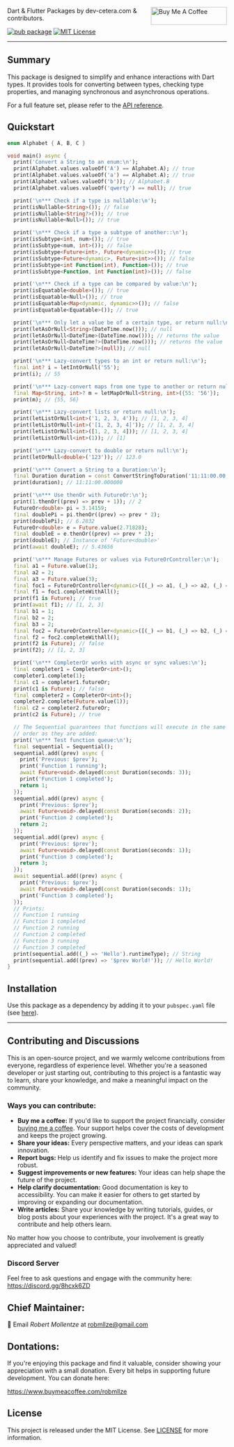 <a href="https://www.buymeacoffee.com/robmllze" target="_blank"><img align="right" src="https://cdn.buymeacoffee.com/buttons/default-orange.png" alt="Buy Me A Coffee" height="41" width="174"></a>

Dart & Flutter Packages by dev-cetera.com & contributors.

[![pub package](https://img.shields.io/pub/v/df_type.svg)](https://pub.dev/packages/df_type)
[![MIT License](https://img.shields.io/badge/License-MIT-blue.svg)](https://raw.githubusercontent.com/dev-cetera/df_type/main/LICENSE)

---

## Summary

This package is designed to simplify and enhance interactions with Dart types. It provides tools for converting between types, checking type properties, and managing synchronous and asynchronous operations.

For a full feature set, please refer to the [API reference](https://pub.dev/documentation/df_type/).

## Quickstart

```dart
enum Alphabet { A, B, C }

void main() async {
  print('Convert a String to an enum:\n');
  print(Alphabet.values.valueOf('A') == Alphabet.A); // true
  print(Alphabet.values.valueOf('a') == Alphabet.A); // true
  print(Alphabet.values.valueOf('b')); // Alphabet.B
  print(Alphabet.values.valueOf('qwerty') == null); // true

  print('\n*** Check if a type is nullable:\n');
  print(isNullable<String>()); // false
  print(isNullable<String?>()); // true
  print(isNullable<Null>()); // true

  print('\n*** Check if a type a subtype of another::\n');
  print(isSubtype<int, num>()); // true
  print(isSubtype<num, int>()); // false
  print(isSubtype<Future<int>, Future<dynamic>>()); // true
  print(isSubtype<Future<dynamic>, Future<int>>()); // false
  print(isSubtype<int Function(int), Function>()); // true
  print(isSubtype<Function, int Function(int)>()); // false

  print('\n*** Check if a type can be compared by value:\n');
  print(isEquatable<double>()); // true
  print(isEquatable<Null>()); // true
  print(isEquatable<Map<dynamic, dynamic>>()); // false
  print(isEquatable<Equatable>()); // true

  print('\n*** Only let a value be of a certain type, or return null:\n');
  print(letAsOrNull<String>(DateTime.now())); // null
  print(letAsOrNull<DateTime>(DateTime.now())); // returns the value
  print(letAsOrNull<DateTime?>(DateTime.now())); // returns the value
  print(letAsOrNull<DateTime?>(null)); // null

  print('\n*** Lazy-convert types to an int or return null:\n');
  final int? i = letIntOrNull('55');
  print(i); // 55

  print('\n*** Lazy-convert maps from one type to another or return null:\n');
  final Map<String, int>? m = letMapOrNull<String, int>({55: '56'});
  print(m); // {55, 56}

  print('\n*** Lazy-convert lists or return null:\n');
  print(letListOrNull<int>('1, 2, 3, 4')); // [1, 2, 3, 4]
  print(letListOrNull<int>('[1, 2, 3, 4]')); // [1, 2, 3, 4]
  print(letListOrNull<int>([1, 2, 3, 4])); // [1, 2, 3, 4]
  print(letListOrNull<int>(1)); // [1]

  print('\n*** Lazy-convert to double or return null:\n');
  print(letOrNull<double>('123')); // 123.0

  print('\n*** Convert a String to a Duration:\n');
  final Duration duration = const ConvertStringToDuration('11:11:00.00').toDuration();
  print(duration); // 11:11:00.000000

  print('\n*** Use thenOr with FutureOr:\n');
  print(1.thenOr((prev) => prev + 1)); // 2
  FutureOr<double> pi = 3.14159;
  final doublePi = pi.thenOr((prev) => prev * 2);
  print(doublePi); // 6.2832
  FutureOr<double> e = Future.value(2.71828);
  final doubleE = e.thenOr((prev) => prev * 2);
  print(doubleE); // Instance of 'Future<double>'
  print(await doubleE); // 5.43656

  print('\n*** Manage Futures or values via FutureOrController:\n');
  final a1 = Future.value(1);
  final a2 = 2;
  final a3 = Future.value(3);
  final foc1 = FutureOrController<dynamic>([(_) => a1, (_) => a2, (_) => a3]);
  final f1 = foc1.completeWithAll();
  print(f1 is Future); // true
  print(await f1); // [1, 2, 3]
  final b1 = 1;
  final b2 = 2;
  final b3 = 2;
  final foc2 = FutureOrController<dynamic>([(_) => b1, (_) => b2, (_) => b3]);
  final f2 = foc2.completeWithAll();
  print(f2 is Future); // false
  print(f2); // [1, 2, 3]

  print('\n*** CompleterOr works with async or sync values:\n');
  final completer1 = CompleterOr<int>();
  completer1.complete(1);
  final c1 = completer1.futureOr;
  print(c1 is Future); // false
  final completer2 = CompleterOr<int>();
  completer2.complete(Future.value(1));
  final c2 = completer2.futureOr;
  print(c2 is Future); // true

  // The Sequential guarantees that functions will execute in the same
  // order as they are added:
  print('\n*** Test function queue:\n');
  final sequential = Sequential();
  sequential.add((prev) async {
    print('Previous: $prev');
    print('Function 1 running');
    await Future<void>.delayed(const Duration(seconds: 3));
    print('Function 1 completed');
    return 1;
  });
  sequential.add((prev) async {
    print('Previous: $prev');
    await Future<void>.delayed(const Duration(seconds: 2));
    print('Function 2 completed');
    return 2;
  });
  sequential.add((prev) async {
    print('Previous: $prev');
    await Future<void>.delayed(const Duration(seconds: 1));
    print('Function 3 completed');
    return 3;
  });
  await sequential.add((prev) async {
    print('Previous: $prev');
    await Future<void>.delayed(const Duration(seconds: 1));
    print('Function 3 completed');
  });
  // Prints:
  // Function 1 running
  // Function 1 completed
  // Function 2 running
  // Function 2 completed
  // Function 3 running
  // Function 3 completed
  print(sequential.add((_) => 'Hello').runtimeType); // String
  print(sequential.add((prev) => '$prev World!')); // Hello World!
}
```

## Installation

Use this package as a dependency by adding it to your `pubspec.yaml` file (see [here](https://pub.dev/packages/df_type/install)).

---

## Contributing and Discussions

This is an open-source project, and we warmly welcome contributions from everyone, regardless of experience level. Whether you're a seasoned developer or just starting out, contributing to this project is a fantastic way to learn, share your knowledge, and make a meaningful impact on the community.

### Ways you can contribute:

- **Buy me a coffee:** If you'd like to support the project financially, consider [buying me a coffee](https://www.buymeacoffee.com/robmllze). Your support helps cover the costs of development and keeps the project growing.
- **Share your ideas:** Every perspective matters, and your ideas can spark innovation.
- **Report bugs:** Help us identify and fix issues to make the project more robust.
- **Suggest improvements or new features:** Your ideas can help shape the future of the project.
- **Help clarify documentation:** Good documentation is key to accessibility. You can make it easier for others to get started by improving or expanding our documentation.
- **Write articles:** Share your knowledge by writing tutorials, guides, or blog posts about your experiences with the project. It's a great way to contribute and help others learn.

No matter how you choose to contribute, your involvement is greatly appreciated and valued!

### Discord Server

Feel free to ask questions and engage with the community here: https://discord.gg/8hcxk6ZD

## Chief Maintainer:

📧 Email _Robert Mollentze_ at robmllze@gmail.com

## Dontations:

If you're enjoying this package and find it valuable, consider showing your appreciation with a small donation. Every bit helps in supporting future development. You can donate here:

https://www.buymeacoffee.com/robmllze

## License

This project is released under the MIT License. See [LICENSE](https://raw.githubusercontent.com/dev-cetera/df_type/main/LICENSE) for more information.
